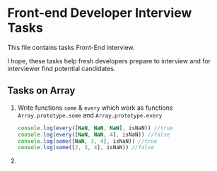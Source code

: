 # Front-end Developer Interview Tasks

This file contains tasks Front-End interview.

I hope, these tasks help fresh developers prepare to interview and for interviewer find potential candidates.

## Tasks on Array

1. Write functions `some` & `every` which work as functions `Array.prototype.some` and `Array.prototype.every`

    ```js
    console.log(every([NaN, NaN, NaN], isNaN)) //true
    console.log(every([NaN, NaN, 4], isNaN)) //false
    console.log(some([NaN, 3, 4], isNaN)) //true
    console.log(some([2, 3, 4], isNaN)) //false
    ```

2.
